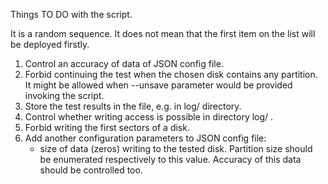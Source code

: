 Things TO DO with the script.

It is a random sequence. It does not mean that the first item on the list will be deployed firstly.

1. Control an accuracy of data of JSON config file.
2. Forbid continuing the test when the chosen disk contains any partition. It might be allowed when --unsave parameter would be provided invoking the script.
3. Store the test results in the file, e.g. in log/ directory.
4. Control whether writing access is possible in directory log/ .
5. Forbid writing the first sectors of a disk.
6. Add another configuration parameters to JSON config file:
    - size of data (zeros)  writing to the tested disk. Partition size should be enumerated respectively to this value. Accuracy of this data should be controlled too.


